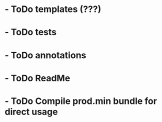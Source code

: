 # - ToDo templates (???)
# - ToDo tests
# - ToDo annotations
# - ToDo ReadMe
# - ToDo Compile prod.min bundle for direct usage